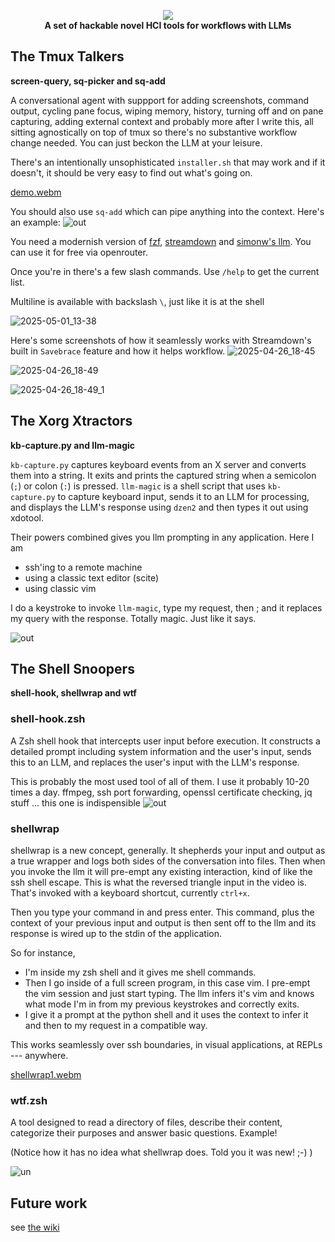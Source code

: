 <p align="center">
  <img src=https://github.com/user-attachments/assets/b8524ce9-a1fc-4005-98da-5dbf6be4000d>
  <br/>
  <strong>A set of hackable novel HCI tools for workflows with LLMs</strong>
</p>

## The Tmux Talkers

**screen-query, sq-picker and sq-add**

A conversational agent with suppport for adding screenshots, command output, cycling pane focus, wiping memory, history, turning off and on pane capturing, adding external context and probably more after I write this, all sitting agnostically on top of tmux so there's no substantive workflow change needed. You can just beckon the LLM at your leisure.

There's an intentionally unsophisticated `installer.sh` that may work and if it doesn't, it should be very easy to find out what's going on.

[demo.webm](https://github.com/user-attachments/assets/9e8dd99a-510b-4708-9ab5-58b75edf5945)

You should also use `sq-add` which can pipe anything into the context. Here's an example:
![out](https://github.com/user-attachments/assets/62318080-9d67-41de-921b-976ad61e1122)

You need a modernish version of [fzf](https://github.com/junegunn/fzf), [streamdown](https://github.com/kristopolous/Streamdown) and [simonw's llm](https://github.com/simonw/llm). You can use it for free via openrouter.

Once you're in there's a few slash commands. Use `/help` to get the current list.

Multiline is available with backslash `\`, just like it is at the shell

![2025-05-01_13-38](https://github.com/user-attachments/assets/e57ea643-cb63-4727-9901-e15109b81adb)


Here's some screenshots of how it seamlessly works with Streamdown's built in `Savebrace` feature and how it helps workflow.
![2025-04-26_18-45](https://github.com/user-attachments/assets/a81cbcea-cb15-46d9-92ac-5430238b2b85)

![2025-04-26_18-49](https://github.com/user-attachments/assets/c8b98e30-cd09-47bc-b751-02a929a82703)

![2025-04-26_18-49_1](https://github.com/user-attachments/assets/c752f94f-b780-4a8b-b597-1ce62b2bdb78)

## The Xorg Xtractors

**kb-capture.py and llm-magic**

`kb-capture.py` captures keyboard events from an X server and converts them into a string.  It exits and prints the captured string when a semicolon (`;`) or colon (`:`) is pressed. `llm-magic` is a shell script that uses `kb-capture.py` to capture keyboard input, sends it to an LLM for processing, and displays the LLM's response using `dzen2` and then types it out using xdotool. 

Their powers combined gives you llm prompting in any application. Here I am 

 * ssh'ing to a remote machine
 * using a classic text editor (scite)
 * using classic vim

I do a keystroke to invoke `llm-magic`, type my request, then ; and it replaces my query with the response. Totally magic. Just like it says. 

![out](https://github.com/user-attachments/assets/07ed72d0-87ef-4270-b880-ae8797bd8c4e)

## The Shell Snoopers 

**shell-hook, shellwrap and wtf**

### shell-hook.zsh
A Zsh shell hook that intercepts user input before execution. It constructs a detailed prompt including system information and the user's input, sends this to an LLM, and replaces the user's input with the LLM's response. 

This is probably the most used tool of all of them. I use it probably 10-20 times a day. ffmpeg, ssh port forwarding, openssl certificate checking, jq stuff ... this one is indispensible
![out](https://github.com/user-attachments/assets/01488c16-fb68-4fdb-a7ea-76e12499641d)

### shellwrap
shellwrap is a new concept, generally. It shepherds your input and output as a true wrapper and logs both sides of the conversation into files. Then when you invoke the llm it will pre-empt any existing interaction, kind of like the ssh shell escape. This is what the reversed triangle input in the video is. That's invoked with a keyboard shortcut, currently `ctrl+x`.

Then you type your command in and press enter. This command, plus the context of your previous input and output is then sent off to the llm and its response is wired up to the stdin of the application.

So for instance, 
 * I'm inside my zsh shell and it gives me shell commands.
 * Then I go inside of a full screen program, in this case vim. I pre-empt the vim session and just start typing. The llm infers it's vim and knows what mode I'm in from my previous keystrokes and correctly exits.
 * I give it a prompt at the python shell and it uses the context to infer it and then to my request in a compatible way.

This works seamlessly over ssh boundaries, in visual applications, at REPLs --- anywhere.

[shellwrap1.webm](https://github.com/user-attachments/assets/29530ecf-15b6-4db1-9928-302c8674228e)

### wtf.zsh 
A tool designed to read a directory of files, describe their content, categorize their purposes and answer basic questions. Example!

(Notice how it has no idea what shellwrap does. Told you it was new! ;-) )

![un](https://github.com/user-attachments/assets/0fe52d11-cf79-45e1-ba3c-4bbbfba81610)

## Future work

see [the wiki](https://github.com/kristopolous/llmehelp/wiki)
